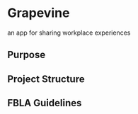 # Grapevine
an app for sharing workplace experiences

## Purpose

## Project Structure

## FBLA Guidelines
